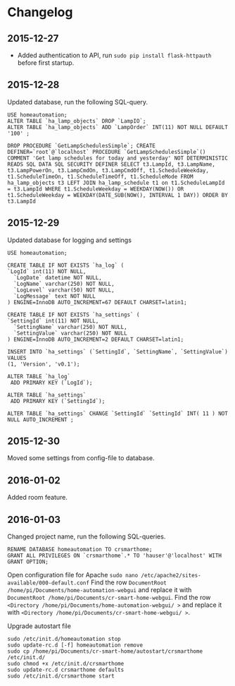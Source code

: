 # Changelog

## 2015-12-27
- Added authentication to API, run `sudo pip install flask-httpauth` before first startup.

## 2015-12-28
Updated database, run the following SQL-query.
```
USE homeautomation;
ALTER TABLE `ha_lamp_objects` DROP `LampIO`;
ALTER TABLE `ha_lamp_objects` ADD `LampOrder` INT(11) NOT NULL DEFAULT '100' ;

DROP PROCEDURE `GetLampSchedulesSimple`; CREATE DEFINER=`root`@`localhost` PROCEDURE `GetLampSchedulesSimple`() COMMENT 'Get lamp schedules for today and yesterday' NOT DETERMINISTIC READS SQL DATA SQL SECURITY DEFINER SELECT t3.LampId, t3.LampName, t3.LampPowerOn, t3.LampCmdOn, t3.LampCmdOff, t1.ScheduleWeekday, t1.ScheduleTimeOn, t1.ScheduleTimeOff, t1.ScheduleMode FROM ha_lamp_objects t3 LEFT JOIN ha_lamp_schedule t1 on t1.ScheduleLampId = t3.LampId WHERE t1.ScheduleWeekday = WEEKDAY(NOW()) OR t1.ScheduleWeekday = WEEKDAY(DATE_SUB(NOW(), INTERVAL 1 DAY)) ORDER BY t3.LampId
```

## 2015-12-29
Updated database for logging and settings
```
USE homeautomation;

CREATE TABLE IF NOT EXISTS `ha_log` (
`LogId` int(11) NOT NULL,
  `LogDate` datetime NOT NULL,
  `LogName` varchar(250) NOT NULL,
  `LogLevel` varchar(50) NOT NULL,
  `LogMessage` text NOT NULL
) ENGINE=InnoDB AUTO_INCREMENT=67 DEFAULT CHARSET=latin1;

CREATE TABLE IF NOT EXISTS `ha_settings` (
`SettingId` int(11) NOT NULL,
  `SettingName` varchar(250) NOT NULL,
  `SettingValue` varchar(250) NOT NULL
) ENGINE=InnoDB AUTO_INCREMENT=2 DEFAULT CHARSET=latin1;

INSERT INTO `ha_settings` (`SettingId`, `SettingName`, `SettingValue`) VALUES
(1, 'Version', 'v0.1');

ALTER TABLE `ha_log`
 ADD PRIMARY KEY (`LogId`);
 
ALTER TABLE `ha_settings`
 ADD PRIMARY KEY (`SettingId`);
 
ALTER TABLE `ha_settings` CHANGE `SettingId` `SettingId` INT( 11 ) NOT NULL AUTO_INCREMENT ;
```

## 2015-12-30
Moved some settings from config-file to database.

## 2016-01-02
Added room feature.

## 2016-01-03
Changed project name, run the following SQL-queries.
```
RENAME DATABASE homeautomation TO crsmarthome;
GRANT ALL PRIVILEGES ON `crsmarthome`.* TO 'hauser'@'localhost' WITH GRANT OPTION;
```

Open configuration file for Apache `sudo nano /etc/apache2/sites-available/000-default.conf`
Find the row `DocumentRoot /home/pi/Documents/home-automation-webgui` and replace it with `DocumentRoot /home/pi/Documents/cr-smart-home-webgui`.
Find the row `<Directory /home/pi/Documents/home-automation-webgui/ >` and replace it with `<Directory /home/pi/Documents/cr-smart-home-webgui/ >`.

Upgrade autostart file
```
sudo /etc/init.d/homeautomation stop
sudo update-rc.d [-f] homeautomation remove
sudo cp /home/pi/Documents/cr-smart-home/autostart/crsmarthome /etc/init.d/
sudo chmod +x /etc/init.d/crsmarthome
sudo update-rc.d crsmarthome defaults
sudo /etc/init.d/crsmarthome start
```
